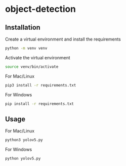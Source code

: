 # object-detection

## Installation

Create a virtual environment and install the requirements
```bash
python -m venv venv 
```
Activate the virtual environment
```bash
source venv/bin/activate
```

For Mac/Linux
```bash
pip3 install -r requirements.txt
```

For Windows
```bash
pip install -r requirements.txt
```

## Usage
For Mac/Linux
```bash
python3 yolov5.py
```
For Windows
```bash
python yolov5.py
```



